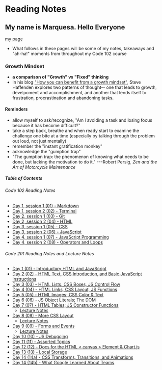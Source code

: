 # Reading Notes

## My name is Marquesa. Hello Everyone

[my page](https://github.com/MarquesaAsmussen)

- What follows in these pages will be some of my notes, takeaways and "ah-ha!" moments from throughout my Code 102 course

### Growth Mindset

- **a comparison of "Growth" vs "Fixed" thinking**
- In his blog ["How you can benefit from a growth mindset"](https://www.atlassian.com/blog/inside-atlassian/growth-mindset), Steve Haffenden explores two patterns of thought-- one that leads to growth, develpoment and accomplishment, and another that lends itself to frustration, procrastination and abandoning tasks.

#### Reminders

- allow myself to ask/recognize, "Am I avoiding a task and losing focus because it has become difficult?"
- take a step back, breathe and when ready start to examine the challenge one bite at a time (especially by talking through the problem out loud, not just mentally)
- remember the "instant gratification monkey"
- acknowledge the "gumption trap"
- "The gumption trap: the phenomenon of knowing what needs to be done, but lacking the motivation to do it."
---Robert Persig, *Zen and the Art of Motorcycle Maintenance*

##### Table of Contents

###### Code 102 Reading Notes

- [Day 1, session 1 (01) - Markdown](markdown.md)
- [Day 1, session 2 (02) - Terminal](terminal.md)
- [Day 2, session 1 (03) - Git](git-intro.md)
- [Day 2, session 2 (04) - HTML](HTML.md)
- [Day 3, session 1 (05) - CSS](CSS.md)
- [Day 3, session 2 (06) - JavaScript](javascript-intro.md)
- [Day 4, session 1 (07) - JavaScript Programming](javascript-programming.md)
- [Day 4, session 2 (08) - Operators and Loops](operators-and-loops.md)

###### Code 201 Reading Notes and Lecture Notes

- [Day 1 (01) - Introductory HTML and JavaScript](class-01.md)
- [Day 2 (02) - HTML Text, CSS Introduction, and Basic JavaScript Instructions](class-02.md)
- [Day 3 (03) - HTML Lists, CSS Boxes, JS Control Flow](class-03.msd)
- [Day 4 (04) - HTML Links, CSS Layout, JS Functions](class-04.md)
- [Day 5 (05) - HTML Images; CSS Color & Text](class-05.md)
- [Day 6 (06) - JS Object Literals; The DOM](class-06.md)
- [Day 7 (07) - HTML Tables; JS Constructor Functions](class-07.md)
  - [Lecture Notes](lecture-07.md)
- [Day 8 (08) - More CSS Layout](class-08.md)
  - [Lecture Notes](lecture-08.md)
- [Day 9 (09) - Forms and Events](class-09.md)
  - [Lecture Notes](lecture-09.md)
- [Day 10 (10) - JS Debugging](class-10.md)
- [Day 11 (11) - Assorted Topics](class-11.md)
- [Day 12 (12) - Docs for the HTML < canvas > Element & Chart.js](class-12.md)
- [Day 13 (13) - Local Storage](class-13.md)
- [Day 14 (14a) - CSS Transforms, Transitions, and Animations](class-14a.md)
- [Day 14 (14b) - What Google Learned About Teams](class-14b.md)
